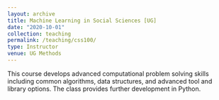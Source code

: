 ```yaml
---
layout: archive
title: Machine Learning in Social Sciences [UG]
date: "2020-10-01"
collection: teaching
permalink: /teaching/css100/
type: Instructor 
venue: UG Methods
---
```


This course develops advanced computational problem solving skills including common algorithms, data structures, and advanced tool and library options. The class provides further development in Python.  

